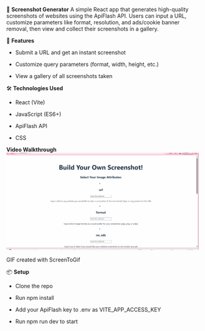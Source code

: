 📸 **Screenshot Generator**
A simple React app that generates high-quality screenshots of websites using the ApiFlash API. Users can input a URL, customize parameters like format, resolution, and ads/cookie banner removal, then view and collect their screenshots in a gallery.

🚀 **Features**
- Submit a URL and get an instant screenshot

- Customize query parameters (format, width, height, etc.)

- View a gallery of all screenshots taken

🛠 **Technologies Used**
- React (Vite)

- JavaScript (ES6+)

- ApiFlash API

- CSS

**Video Walkthrough**
<img src='Walkthrough.gif' title='Video Walkthrough' width='' alt='Video Walkthrough' />

GIF created with ScreenToGif

📦 **Setup**
- Clone the repo

- Run npm install

- Add your ApiFlash key to .env as VITE_APP_ACCESS_KEY

- Run npm run dev to start

